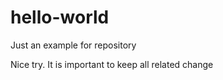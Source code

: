 # hello-world
Just an example for repository<p>
Nice try. It is important to keep all related change
